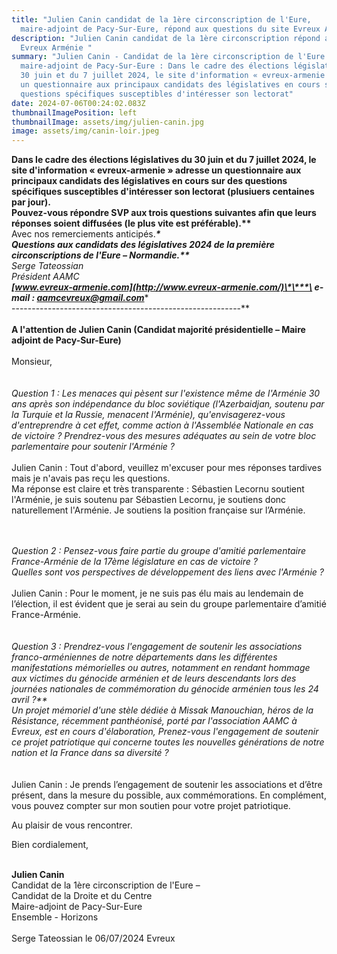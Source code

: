 ```yaml
---
title: "Julien Canin candidat de la 1ère circonscription de l'Eure,
  maire-adjoint de Pacy-Sur-Eure, répond aux questions du site Evreux Arménie. "
description: "Julien Canin candidat de la 1ère circonscription répond au site :
  Evreux Arménie "
summary: "Julien Canin - Candidat de la 1ère circonscription de l'Eure et
  maire-adjoint de Pacy-Sur-Eure : Dans le cadre des élections législatives du
  30 juin et du 7 juillet 2024, le site d'information « evreux-armenie » adresse
  un questionnaire aux principaux candidats des législatives en cours sur des
  questions spécifiques susceptibles d'intéresser son lectorat"
date: 2024-07-06T00:24:02.083Z
thumbnailImagePosition: left
thumbnailImage: assets/img/julien-canin.jpg
image: assets/img/canin-loir.jpeg
---
```

**Dans le cadre des élections législatives du 30 juin et du 7 juillet 2024, le site d'information « evreux-armenie » adresse un questionnaire aux principaux candidats des législatives en cours sur des questions spécifiques susceptibles d'intéresser son lectorat (plusiuers centaines par jour).\
Pouvez-vous répondre SVP aux trois questions suivantes afin que leurs réponses soient diffusées (le plus vite est préférable).\*\***\
Avec nos remerciements anticipés.***\*\
Questions aux candidats des législatives 2024 de la première circonscriptions de l'Eure – Normandie.\*\***\
Serge Tateossian\
Président AAMC\
**[www.evreux-armenie.com](http://www.evreux-armenie.com/)\*\***\
e-mail : [aamcevreux@gmail.com](mailto:aamcevreux@gmail.com)***\*\
---------------------------------------------------------**\
\
**A l'attention de Julien Canin (Candidat majorité présidentielle – Maire adjoint de Pacy-Sur-Eure)**\
\
Monsieur,\
\
\
*Question 1 : Les menaces qui pèsent sur l'existence même de l'Arménie 30 ans après son indépendance du bloc soviétique (l'Azerbaidjan, soutenu par la Turquie et la Russie, menacent l'Arménie), qu'envisagerez-vous d'entreprendre à cet effet, comme action à l'Assemblée Nationale en cas de victoire ? Prendrez-vous des mesures adéquates au sein de votre bloc parlementaire pour soutenir l'Arménie ?*\
\
Julien Canin : Tout d'abord, veuillez m'excuser pour mes réponses tardives mais je n'avais pas reçu les questions. \
Ma réponse est claire et très transparente : Sébastien Lecornu soutient l'Arménie, je suis soutenu par Sébastien Lecornu, je soutiens donc naturellement l'Arménie. Je soutiens la position française sur l’Arménie. 

\
\
*Question 2 : Pensez-vous faire partie du groupe d'amitié parlementaire France-Arménie de la 17ème législature en cas de victoire ?\
Quelles sont vos perspectives de développement des liens avec l'Arménie ?*\
\
Julien Canin : Pour le moment, je ne suis pas élu mais au lendemain de l’élection, il est évident que je serai au sein du groupe parlementaire d’amitié France-Arménie.\
\
\
*Question 3 : Prendrez-vous l'engagement de soutenir les associations franco-arméniennes de notre départements dans les différentes manifestations mémorielles ou autres, notamment en rendant hommage aux victimes du génocide arménien et de leurs descendants lors des journées nationales de commémoration du génocide arménien tous les 24 avril ?\*\*\
Un projet mémoriel d'une stèle dédiée à Missak Manouchian, héros de la Résistance, récemment panthéonisé, porté par l'association AAMC à Evreux, est en cours d'élaboration, Prenez-vous l'engagement de soutenir ce projet patriotique qui concerne toutes les nouvelles générations de notre nation et la France dans sa diversité ?*\
\
\
Julien Canin : Je prends l’engagement de soutenir les associations et d’être présent, dans la mesure du possible, aux commémorations. En complément, vous pouvez compter sur mon soutien pour votre projet patriotique. 

Au plaisir de vous rencontrer. 

Bien cordialement, 

\
**Julien Canin**\
Candidat de la 1ère circonscription de l'Eure –\
Candidat de la Droite et du Centre\
Maire-adjoint de Pacy-Sur-Eure\
Ensemble - Horizons\
\
Serge Tateossian le 06/07/2024 Evreux
